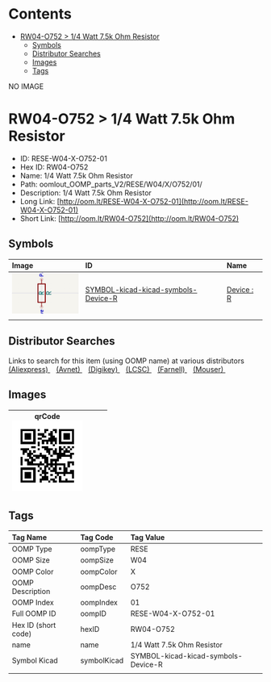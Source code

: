 



Contents
========

* [RW04-O752 > 1/4 Watt 7.5k Ohm Resistor](#rw04-o752--14-watt-75k-ohm-resistor)
	* [Symbols](#symbols)
	* [Distributor Searches](#distributor-searches)
	* [Images](#images)
	* [Tags](#tags)
  
NO IMAGE  
# RW04-O752 > 1/4 Watt 7.5k Ohm Resistor

- ID: RESE-W04-X-O752-01
- Hex ID: RW04-O752
- Name: 1/4 Watt 7.5k Ohm Resistor
- Path: oomlout_OOMP_parts_V2/RESE/W04/X/O752/01/
- Description: 1/4 Watt 7.5k Ohm Resistor
- Long Link: [http://oom.lt/RESE-W04-X-O752-01](http://oom.lt/RESE-W04-X-O752-01)
- Short Link: [http://oom.lt/RW04-O752](http://oom.lt/RW04-O752)

## Symbols
  

|Image|ID|Name|
| :--- | :--- | :--- |
|[![](https://raw.githubusercontent.com/oomlout/oomlout_OOMP_eda_V2/main/SYMBOL/kicad/kicad-symbols/Device/R/image_140.png)](https://github.com/oomlout/oomlout_OOMP_eda_V2/tree/main/SYMBOL/kicad/kicad-symbols/Device/R/)|[SYMBOL-kicad-kicad-symbols-Device-R](https://github.com/oomlout/oomlout_OOMP_eda_V2/tree/main/SYMBOL/kicad/kicad-symbols/Device/R/)|[Device : R](https://github.com/oomlout/oomlout_OOMP_eda_V2/tree/main/SYMBOL/kicad/kicad-symbols/Device/R/)|
||||

## Distributor Searches
  
Links to search for this item (using OOMP name) at various distributors  
[(Aliexpress) ](https://www.aliexpress.com/wholesale?SearchText=11171/4+Watt+7.5k+Ohm+Resistor)&nbsp;&nbsp;&nbsp;[(Avnet) ](https://www.avnet.com/shop/us/search/1/4+Watt+7.5k+Ohm+Resistor)&nbsp;&nbsp;&nbsp;[(Digikey) ](https://www.digikey.co.uk/en/products/result?s=1/4+Watt+7.5k+Ohm+Resistor)&nbsp;&nbsp;&nbsp;[(LCSC) ](https://www.lcsc.com/search?q=1/4+Watt+7.5k+Ohm+Resistor)&nbsp;&nbsp;&nbsp;[(Farnell) ](https://uk.farnell.com/search?st=1/4+Watt+7.5k+Ohm+Resistor)&nbsp;&nbsp;&nbsp;[(Mouser) ](https://www.mouser.com/c/?q=1/4+Watt+7.5k+Ohm+Resistor)&nbsp;&nbsp;&nbsp;
## Images
  

|qrCode<br>[![](https://raw.githubusercontent.com/oomlout/oomlout_OOMP_parts_V2/main/RESE/W04/X/O752/01/qrCode_140.png)](https://github.com/oomlout/oomlout_OOMP_parts_V2/tree/main/RESE/W04/X/O752/01/qrCode.png)||||
| :---: | :---: | :---: | :---: |

## Tags
  

|Tag Name|Tag Code|Tag Value|
| :--- | :--- | :--- |
|OOMP Type|oompType|RESE|
|OOMP Size|oompSize|W04|
|OOMP Color|oompColor|X|
|OOMP Description|oompDesc|O752|
|OOMP Index|oompIndex|01|
|Full OOMP ID|oompID|RESE-W04-X-O752-01|
|Hex ID (short code)|hexID|RW04-O752|
|name|name|1/4 Watt 7.5k Ohm Resistor|
|Symbol Kicad|symbolKicad|SYMBOL-kicad-kicad-symbols-Device-R|
||||
